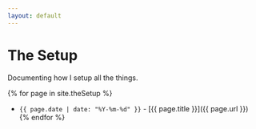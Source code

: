 ```yaml
---
layout: default
---
```


# The Setup

Documenting how I setup all the things.

{% for page in site.theSetup %}
- `{{ page.date | date: "%Y-%m-%d" }}` - [{{ page.title }}]({{ page.url }}) {% endfor %}

